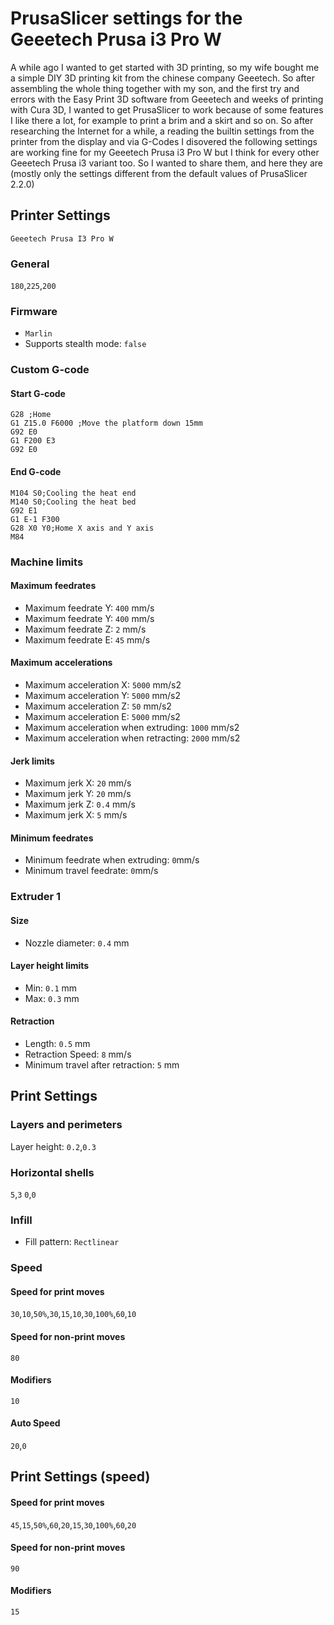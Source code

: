 # PrusaSlicer settings for the Geeetech Prusa i3 Pro W

A while ago I wanted to get started with 3D printing, so my wife bought me a simple DIY 3D printing kit from the chinese company Geeetech. So after assembling the whole thing together with my son, and the first try and errors with the Easy Print 3D software from Geeetech and weeks of printing with Cura 3D, I wanted to get PrusaSlicer to work because of some features I like there a lot, for example to print a brim and a skirt and so on. So after researching the Internet for a while, a reading the builtin settings from the printer from the display and via G-Codes I disovered the following settings are working fine for my Geeetech Prusa i3 Pro W but I think for every other Geeetech Prusa i3 variant too. So I wanted to share them, and here they are (mostly only the settings different from the default values of PrusaSlicer 2.2.0)

## Printer Settings

`Geeetech Prusa I3 Pro W`

### General

`180`,`225`,`200`

### Firmware

- `Marlin`
- Supports stealth mode: `false`

### Custom G-code

#### Start G-code

```gcode
G28 ;Home
G1 Z15.0 F6000 ;Move the platform down 15mm
G92 E0
G1 F200 E3
G92 E0

```

#### End G-code

```gcode
M104 S0;Cooling the heat end
M140 S0;Cooling the heat bed
G92 E1
G1 E-1 F300
G28 X0 Y0;Home X axis and Y axis
M84

```

### Machine limits

#### Maximum feedrates

- Maximum feedrate Y: `400` mm/s
- Maximum feedrate Y: `400` mm/s
- Maximum feedrate Z: `2` mm/s
- Maximum feedrate E: `45` mm/s

#### Maximum accelerations

- Maximum acceleration X: `5000` mm/s2
- Maximum acceleration Y: `5000` mm/s2
- Maximum acceleration Z: `50` mm/s2
- Maximum acceleration E: `5000` mm/s2
- Maximum acceleration when extruding: `1000` mm/s2
- Maximum acceleration when retracting: `2000` mm/s2

#### Jerk limits

- Maximum jerk X: `20` mm/s
- Maximum jerk Y: `20` mm/s
- Maximum jerk Z: `0.4` mm/s
- Maximum jerk X: `5` mm/s

#### Minimum feedrates

- Minimum feedrate when extruding: `0`mm/s
- Minimum travel feedrate: `0`mm/s

### Extruder 1

#### Size

- Nozzle diameter: `0.4` mm

#### Layer height limits
- Min: `0.1` mm
- Max: `0.3` mm

#### Retraction

- Length: `0.5` mm
- Retraction Speed: `8` mm/s
- Minimum travel after retraction: `5` mm

## Print Settings

### Layers and perimeters

Layer height: `0.2`,`0.3`

### Horizontal shells

`5`,`3`
`0`,`0`

### Infill

- Fill pattern: `Rectlinear`

### Speed

#### Speed for print moves

`30`,`10`,`50%`,`30`,`15`,`10`,`30`,`100%`,`60`,`10`

#### Speed for non-print moves

`80`

#### Modifiers

`10`

#### Auto Speed

`20`,`0`

## Print Settings (speed)

#### Speed for print moves

`45`,`15`,`50%`,`60`,`20`,`15`,`30`,`100%`,`60`,`20`

#### Speed for non-print moves

`90`

#### Modifiers

`15`
